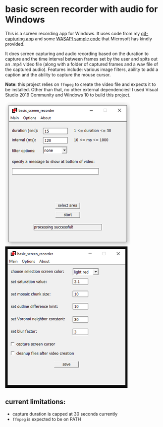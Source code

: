 # basic screen recorder with audio for Windows    
    
This is a screen recording app for Windows. It uses code from my [gif-capturing app](https://github.com/syncopika/gifCatch_desktop-Windows-) and some [WASAPI sample code](https://github.com/microsoft/Windows-classic-samples/tree/main/Samples/Win7Samples/multimedia/audio/CaptureSharedTimerDriven) that Microsoft has kindly provided.    
    
It does screen capturing and audio recording based on the duration to capture and the time interval between frames set by the user and spits out an .mp4 video file (along with a folder of captured frames and a wav file of the captured audio). Features include: various image filters, ability to add a caption and the ability to capture the mouse cursor.    
    
**Note**: this project relies on `ffmpeg` to create the video file and expects it to be installed. Other than that, no other external dependencies! I used Visual Studio 2019 Community and Windows 10 to build this project.    
    
![screenshot of gui](notes/gui_screenshot.png)    
![screenshot of gui parameters section](notes/gui_screenshot2.png)    
    
## current limitations:    
- capture duration is capped at 30 seconds currently
- `ffmpeg` is expected to be on PATH